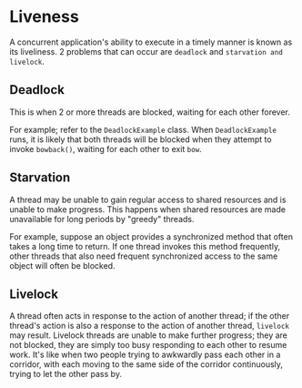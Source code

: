 Liveness
========

A concurrent application's ability to execute in a timely manner is known as its liveliness. 2 problems that can occur are `deadlock` and `starvation and livelock`.

Deadlock
--------

This is when 2 or more threads are blocked, waiting for each other forever.

For example; refer to the `DeadlockExample` class. When `DeadlockExample` runs, it is likely that both threads will be blocked when they attempt to invoke `bowback()`, waiting for each other to exit `bow`.

Starvation
----------

A thread may be unable to gain regular access to shared resources and is unable to make progress. This happens when shared resources are made unavailable for long periods by "greedy" threads. 

For example, suppose an object provides a synchronized method that often takes a long time to return. If one thread invokes this method frequently, other threads that also need frequent synchronized access to the same object will often be blocked.

Livelock
--------

A thread often acts in response to the action of another thread; if the other thread's action is also a response to the action of another thread, `livelock` may result. Livelock threads are unable to make further progress; they are not blocked, they are simply too busy responding to each other to resume work. It's like when two people trying to awkwardly pass each other in a corridor, with each moving to the same side of the corridor continuously, trying to let the other pass by.
